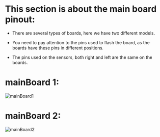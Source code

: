 # This section is about the main board pinout:

   * There are several types of boards, here we have two different models.
   
   * You need to pay attention to the pins used to flash the board, as the 
     boards have these pins in different positions.
   
   * The pins used on the sensors, both right and left are the same on the boards.

# mainBoard 1:

![mainBoard1](https://github.com/CaioslppUO/Agrobot/blob/master/pictures/circuits/mainBoard/MainBoardCircuit1.png)


# mainBoard 2:

![mainBoard2](https://github.com/CaioslppUO/Agrobot/blob/master/pictures/circuits/mainBoard/MainBoardCircuit2.png)

